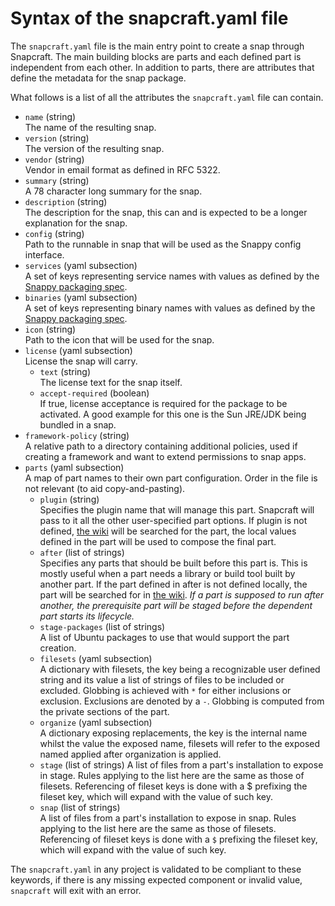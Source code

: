 # Syntax of the snapcraft.yaml file

The `snapcraft.yaml` file is the main entry point to create a snap through
Snapcraft. The main building blocks are parts and each defined part is
independent from each other. In addition to parts, there are attributes
that define the metadata for the snap package.

What follows is a list of all the attributes the `snapcraft.yaml` file can
contain.

 * `name` (string)  
   The name of the resulting snap.
 * `version` (string)  
   The version of the resulting snap.
 * `vendor` (string)  
   Vendor in email format as defined in RFC 5322.
 * `summary` (string)  
   A 78 character long summary for the snap.
 * `description` (string)  
   The description for the snap, this can and is expected to be a longer
   explanation for the snap.
 * `config` (string)  
   Path to the runnable in snap that will be used as the Snappy config
   interface.
 * `services` (yaml subsection)  
   A set of keys representing service names with values as defined by the
   [Snappy packaging spec](https://developer.ubuntu.com/snappy/guides/packaging-format-apps/).
 * `binaries` (yaml subsection)  
   A set of keys representing binary names with values as defined by the
   [Snappy packaging spec](https://developer.ubuntu.com/snappy/guides/packaging-format-apps/).
 * `icon` (string)  
   Path to the icon that will be used for the snap.
 * `license` (yaml subsection)  
   License the snap will carry.
   * `text` (string)  
     The license text for the snap itself.
   * `accept-required` (boolean)  
     If true, license acceptance is required for the package to be activated.
     A good example for this one is the Sun JRE/JDK being bundled in a snap.
 * `framework-policy` (string)  
   A relative path to a directory containing additional policies, used if
   creating a framework and want to extend permissions to snap apps.
 * `parts` (yaml subsection)  
   A map of part names to their own part configuration. Order in the file is
   not relevant (to aid copy-and-pasting).
   * `plugin` (string)  
     Specifies the plugin name that will manage this part. Snapcraft will pass
     to it all the other user-specified part options. If plugin is not
     defined, [the wiki](https://wiki.ubuntu.com/Snappy/Parts) will be
     searched for the part, the local values defined in the part will be used
     to compose the final part.
   * `after` (list of strings)  
     Specifies any parts that should be built before this part is. This is
     mostly useful when a part needs a library or build tool built by another
     part. If the part defined in after is not defined locally, the part will
     be searched for in [the wiki](https://wiki.ubuntu.com/Snappy/Parts).
     *If a part is supposed to run after another, the prerequisite part will
     be staged before the dependent part starts its lifecycle.*
   * `stage-packages` (list of strings)  
     A list of Ubuntu packages to use that would support the part creation.
   * `filesets` (yaml subsection)  
     A dictionary with filesets, the key being a recognizable user defined
     string and its value a list of strings of files to be included or
     excluded. Globbing is achieved with `*` for either inclusions or
     exclusion. Exclusions are denoted by a `-`. Globbing is computed from
     the private sections of the part.
   * `organize` (yaml subsection)  
     A dictionary exposing replacements, the key is the internal name whilst
     the value the exposed name, filesets will refer to the exposed named
     applied after organization is applied.
   * `stage` (list of strings)
     A list of files from a part's installation to expose in stage. Rules
     applying to the list here are the same as those of filesets. Referencing
     of fileset keys is done with a $ prefixing the fileset key, which will
     expand with the value of such key.
   * `snap` (list of strings)  
     A list of files from a part's installation to expose in snap. Rules
     applying to the list here are the same as those of filesets. Referencing
     of fileset keys is done with a `$` prefixing the fileset key, which will
     expand with the value of such key.

The `snapcraft.yaml` in any project is validated to be compliant to these
keywords, if there is any missing expected component or invalid value,
`snapcraft` will exit with an error.
